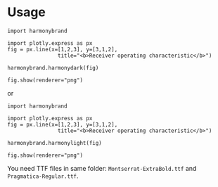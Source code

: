 # Usage

```
import harmonybrand

import plotly.express as px
fig = px.line(x=[1,2,3], y=[3,1,2],
                title="<b>Receiver operating characteristic</b>")

harmonybrand.harmonydark(fig)

fig.show(renderer="png")
```

or

```
import harmonybrand

import plotly.express as px
fig = px.line(x=[1,2,3], y=[3,1,2],
                title="<b>Receiver operating characteristic</b>")

harmonybrand.harmonylight(fig)

fig.show(renderer="png")
```

You need TTF files in same folder: `Montserrat-ExtraBold.ttf` and `Pragmatica-Regular.ttf`.
